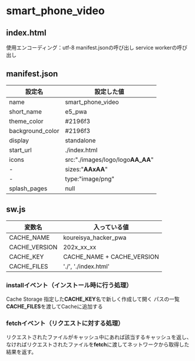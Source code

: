 # smart_phone_video

## index.html
使用エンコーディング：utf-8
manifest.jsonの呼び出し
service workerの呼び出し

## manifest.json
| 設定名 | 設定した値 |
| --- | --- |
| name | smart_phone_video |
| short_name | e5_pwa |
| theme_color | #2196f3 |
| background_color | #2196f3 |
| display | standalone |
| start_url | ./index.html |
| icons | src:"./images/logo/logo**AA_AA**" |
|-| sizes:"**AAxAA**" |
|-| type:"image/png" |
| splash_pages | null |

## sw.js
| **変数名** |**入っている値**|
|---|---|
| CACHE_NAME | koureisya_hacker_pwa |
| CACHE_VERSION | 202x_xx_xx | 
| CACHE_KEY | CACHE_NAME + CACHE_VERSION |
| CACHE_FILES | './', './index.html' |

### installイベント（インストール時に行う処理）
Cache Storage 指定した**CACHE_KEY**名で新しく作成して開く 
パスの一覧**CACHE_FILES**を渡してCacheに追加する

### fetchイベント（リクエストに対する処理）
リクエストされたファイルがキャッシュ中にあれば該当するキャッシュを返し、なければリクエストされたファイルを**fetch**に渡してネットワークから取得した結果を返す。
